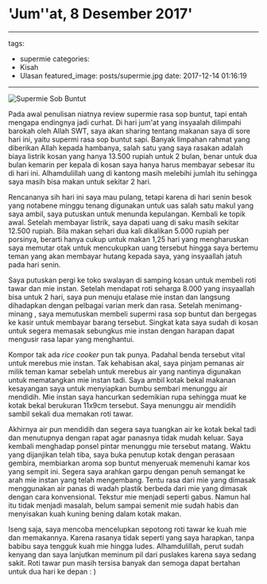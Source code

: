 # 'Jum''at, 8 Desember 2017'

---

tags:

- supermie
  categories:
- Kisah
- Ulasan
  featured_image: posts/supermie.jpg
  date: 2017-12-14 01:16:19

---

<!-- Pada awal penulisan niatnya review supermie rasa sop buntut, tapi entah mengapa endingnya jadi curhat. Di hari jum'at yang insyaalah dilimpahi barokah oleh Allah SWT, saya akan sharing tentang makanan saya di sore hari ini, yaitu supermi rasa sop buntut sapi. -->

<!-- more -->

![Supermie Sob Buntut](/static/images/supermie.jpg)

Pada awal penulisan niatnya review supermie rasa sop buntut, tapi entah mengapa endingnya jadi curhat. Di hari jum'at yang insyaalah dilimpahi barokah oleh Allah SWT, saya akan sharing tentang makanan saya di sore hari ini, yaitu supermi rasa sop buntut sapi. Banyak limpahan rahmat yang diberikan Allah kepada hambanya, salah satu yang saya rasakan adalah biaya listrik kosan yang hanya 13.500 rupiah untuk 2 bulan, benar untuk dua bulan kemarin per kepala di kosan saya hanya harus membayar sebesar itu di hari ini. Alhamdulillah uang di kantong masih melebihi jumlah itu sehingga saya masih bisa makan untuk sekitar 2 hari.

Rencananya sih hari ini saya mau pulang, tetapi karena di hari senin besok yang notabene minggu tenang digunakan untuk uas salah satu makul yang saya ambil, saya putuskan untuk menunda kepulangan. Kembali ke topik awal. Setelah membayar listrik, saya dapati uang di saku masih sekitar 12.500 rupiah. Bila makan sehari dua kali dikalikan 5.000 rupiah per porsinya, berarti hanya cukup untuk makan 1,25 hari yang mengharuskan saya memutar otak untuk mencukupkan uang tersebut hingga saya bertemu teman yang akan membayar hutang kepada saya, yang insyaallah jatuh pada hari senin.

Saya putuskan pergi ke toko swalayan di samping kosan untuk membeli roti tawar dan mie instan. Setelah mendapat roti seharga 8.000 yang insyaallah bisa untuk 2 hari, saya pun menuju etalase mie instan dan langsung dihadapkan dengan pelbagai varian merk dan rasa. Setelah menimang-minang , saya memutuskan membeli supermi rasa sop buntut dan bergegas ke kasir untuk membayar barang tersebut. Singkat kata saya sudah di kosan untuk segera memasak sebungkus mie instan dengan harapan dapat mengusir rasa lapar yang menghantui.

Kompor tak ada _rice cooker_ pun tak punya. Padahal benda tersebut vital untuk merebus mie instan. Tak kehabisan akal, saya pinjam pemanas air milik teman kamar sebelah untuk merebus air yang nantinya digunakan untuk mematangkan mie instan tadi. Saya ambil kotak bekal makanan kesayangan saya untuk menyiapkan bumbu sembari menunggu air mendidih. Mie instan saya hancurkan sedemikian rupa sehingga muat ke kotak bekal berukuran 11x9cm tersebut. Saya menunggu air mendidih sambil sekali dua memakan roti tawar.

Akhirnya air pun mendidih dan segera saya tuangkan air ke kotak bekal tadi dan menutupnya dengan rapat agar panasnya tidak mudah keluar. Saya kembali menghadap ponsel pintar menunggu mie tersebut matang. Waktu yang dijanjikan telah tiba, saya buka penutup kotak dengan perasaan gembira, membiarkan aroma sop buntut menyeruak memenuhi kamar kos yang sempit ini. Segera saya arahkan garpu dengan penuh semangat ke arah mie instan yang telah mengembang. Tentu rasa dari mie yang dimasak menggunakan air panas di wadah plastik berbeda dari mie yang dimasak dengan cara konvensional. Tekstur mie menjadi seperti gabus. Namun hal itu tidak menjadi masalah, belum sampai semenit mie sudah habis dan menyisakan kuah kuning bening dalam kotak makan.

Iseng saja, saya mencoba mencelupkan sepotong roti tawar ke kuah mie dan memakannya. Karena rasanya tidak seperti yang saya harapkan, tanpa babibu saya tengguk kuah mie hingga ludes. Alhamdulillah, perut sudah kenyang dan saya lanjutkan meminum pil dari puslakes karena saya sedang sakit. Roti tawar pun masih tersisa banyak dan semoga dapat bertahan untuk dua hari ke depan : )
